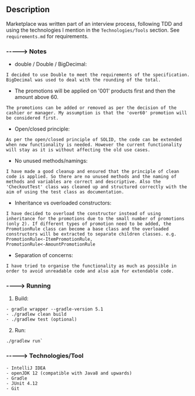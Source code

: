 ## Description

Marketplace was written part of an interview process, following TDD and using the technologies I mention in the `Technologies/Tools` section. 
See `requirements.md` for requirements.


### -----> Notes

- double / Double / BigDecimal:

```
I decided to use Double to meet the requirements of the specification. BigDecimal was used to deal with the rounding of the total. 
```


- The promotions will be applied on '001' products first and then the amount above 60.

```
The promotions can be added or removed as per the decision of the cashier or manager. My assumption is that the 'over60' promotion will be considered first.
```

- Open/closed principle:

```
As per the open/closed principle of SOLID, the code can be extended when new functionality is needed. However the current functionality will stay as it is without affecting the old use cases.

```

- No unused methods/namings:

```
I have made a good cleanup and ensured that the principle of clean code is applied. So there are no unused methods and the naming of methods and variables are correct and descriptive. Also the 'CheckoutTest' class was cleaned up and structured correctly with the aim of using the test class as documentation.
```


- Inheritance vs overloaded constructors:

```
I have decided to overload the constructor instead of using inheritance for the promotions due to the small number of promotions (only 2). If different types of promotion need to be added, the PromotionRule class can become a base class and the overloaded constructors will be extracted to separate children classes. e.g. PromotionRule<-ItemPromotionRule, 
PromotionRule<-AmountPromotionRule
```

- Separation of concerns:

```
I have tried to organise the functionality as much as possible in order to avoid unreadable code and also aim for extendable code.
```


### ----> Running

1. Build: 
```
- gradle wrapper --gradle-version 5.1
- ./gradlew clean build
- ./gradlew test (optional)
```


2. Run: 
```
./gradlew run`
```


### -----> Technologies/Tool
```
- IntelliJ IDEA 
- openJDK 12 (compatible with Java8 and upwards)
- Gradle
- JUnit 4.12
- Git
```
